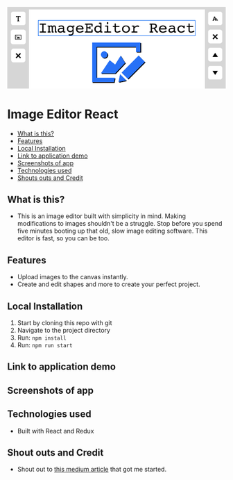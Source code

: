 ![Image Editor React](./public/assets/readme-header-image.png)
# Image Editor React

* [What is this?](#intro)
* [Features](#Features)
* [Local Installation](#localinstall)
* [Link to application demo](#Linktoapplicationdemo)
* [Screenshots of app](#Screenshotsofapp)
* [Technologies used](#Technologiesused)
* [Shouts outs and Credit](#ResourcesShoutsoutsCredit)


##  <a name='intro'></a>What is this?
* This is an image editor built with simplicity in mind. Making modifications to images shouldn't be a struggle. Stop before you spend five minutes booting up that old, slow image editing software. This editor is fast, so you can be too.

##  <a name='Features'></a>Features
* Upload images to the canvas instantly.
* Create and edit shapes and more to create your perfect project.

##  <a name='localinstall'></a>Local Installation
1. Start by cloning this repo with git
1. Navigate to the project directory
1. Run: `npm install`
1. Run: `npm run start`

##  <a name='Linktoapplicationdemo'></a>Link to application demo

##  <a name='Screenshotsofapp'></a>Screenshots of app

##  <a name='Technologiesused'></a>Technologies used
* Built with React and Redux

##  <a name='ResourcesShoutsoutsCredit'></a>Shout outs and Credit
* Shout out to [this medium article](https://medium.com/@pdx.lucasm/canvas-with-react-js-32e133c05258) that got me started.